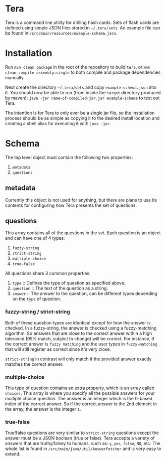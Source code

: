 # Tera
Tera is a command line utility for drilling flash cards.
Sets of flash cards are defined using simple JSON files
stored in `~/.tera/sets`. An example file can be found in
`/src/main/resources/example-schema.json`.

# Installation
Run `mvn clean package` in the root of the repository 
to build `tera`, or `mvn clean compile assembly:single`
to both compile and package dependencies manually.

Next create the directory `~/.tera/sets` and copy 
`example-schema.json` into it. You should now be able
to run (from inside the `target` directory produced by maven):
`java -jar name-of-compiled-jar.jar example-schema` to
test out Tera.

The intention is for Tera to only ever be a single jar file,
so the installation process should be as simple as copying it
to the desired install location and creating a shell alias
for executing it with `java -jar`.

# Schema
The top level object must contain the following two properties:
1. `metadata`
2. `questions`

## metadata
Currently this object is not used for anything, but there are
plans to use its contents for configuring how Tera presents
the set of questions.

## questions
This array contains all of the questions in the set. Each question
is an object and can have one of 4 types:
1. `fuzzy-string`
2. `strict-string`
3. `multiple-choice`
4. `true-false`

All questions share 3 common properties:
1. `type` :: Defines the type of question as specified above.
2. `question` :: The text of the question as a string.
3. `answer` :: The answer to the question, can be different types depending on the `type` of question.

### fuzzy-string / strict-string
Both of these question types are identical except for how the answer is checked.
In a fuzzy-string, the answer is checked using a fuzzy-matching algorithm. So 
answers that are close to the correct answer within a high tolerance (95% match, subject to change)
will be correct. For instance, if the correct answer is `fuzzy matching` and the user types in `fuzzy-matching`
that will still register as correct since it's very close.

`strict-string` in contrast will only match if the provided answer exactly matches the correct answer.

### multiple-choice
This type of question contains an extra property, which is an array called `choices`. This array is
where you specify all the possible answers for your multiple choice question. The answer is an integer
which is the 0-based index of the correct answer. So if the correct answer is the 2nd element in the array,
the answer is the integer `1`.

### true-false
True/false questions are very similar to `strict-string` questions except the answer must be a JSON boolean (true or false).
Tera accepts a variety of answers that are truthy/falsey to humans, such as: `y`, `yes`, `false`, `NO`, etc. The whole list
is found in `/src/main/java/util/AnswerFetcher` and is very easy to extend.


